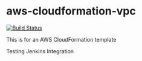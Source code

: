 # aws-cloudformation-vpc
[![Build Status](http://jenkins.cloudpeople.com.au/jenkins/buildStatus/icon?job=VPC-Test-build)](http://jenkins.cloudpeople.com.au/jenkins/job/VPC-Test-build)

This is for an AWS CloudFormation template 

Testing Jenkins Integration
